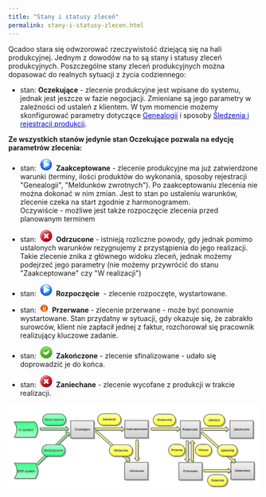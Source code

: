 ```yaml
---
title: "Stany i statusy zleceń"
permalink: stany-i-statusy-zlecen.html 
---
```


Qcadoo stara się odwzorować rzeczywistość dziejącą się na hali produkcyjnej. Jednym z dowodów na to są stany i statusy zleceń produkcyjnych. Poszczególne stany zleceń produkcyjnych można dopasować do realnych sytuacji z życia codziennego:

  

- stan: **Oczekujące** - zlecenie produkcyjne jest wpisane do systemu, jednak jest jeszcze w fazie negocjacji. Zmieniane są jego parametry w zależności od ustaleń z klientem. W tym momencie możemy skonfigurować parametry dotyczące [<font color="#0000ff">Genealogii</font>](/genealogia)&nbsp;i sposoby [<font color="#0000ff">Śledzenia i rejestracji produkcji</font>](/rejestracja).  
  
  
 **Ze wszystkich stanów jedynie stan Oczekujące pozwala na edycję parametrów zlecenia:**  
  
- stan:&nbsp; ![](/images/startIcon24.png)&nbsp; **Zaakceptowane** - zlecenie produkcyjne ma już zatwierdzone warunki (terminy, ilości produktów do wykonania, sposoby rejestracji "Genealogii", "Meldunków zwrotnych"). Po zaakceptowaniu zlecenia nie można dokonać w nim zmian. Jest to stan po ustaleniu warunków, zlecenie czeka na start zgodnie z harmonogramem.  
 Oczywiście - możliwe jest także rozpoczęcie zlecenia przed planowanym terminem
- stan:&nbsp; ![](/images/deleteIcon24.png)&nbsp; **Odrzucone** - istnieją rozliczne powody, gdy jednak pomimo ustalonych warunków rezygnujemy z przystąpienia do jego realizacji. Takie zlecenie znika z głównego widoku zleceń, jednak możemy podejrzeć jego parametry (nie możemy przywrócić do stanu "Zaakceptowane" czy "W realizacji")
- stan:&nbsp; ![](/images/startIcon24.png)&nbsp; **Rozpoczęcie** &nbsp;- zlecenie rozpoczęte, wystartowane.
- stan:&nbsp; ![](/images/pauseIcon16.png)&nbsp; **Przerwane** - zlecenie przerwane - może być ponownie wystartowane. Stan przydatny w sytuacji, gdy okazuje się, że zabrakło surowców, klient nie zapłacił jednej z faktur, rozchorował się pracownik realizujący kluczowe zadanie.
- stan:&nbsp; ![](/images/acceptIcon24.png)&nbsp; **Zakończone** - zlecenie sfinalizowane - udało się doprowadzić je do końca.

- stan:&nbsp; ![](/images/deleteIcon24.png)&nbsp; **Zaniechane** - zlecenie wycofane z produkcji w trakcie realizacji.

[![](/images/Status%20flow.png)](/images/Status%20flow.png)
  

